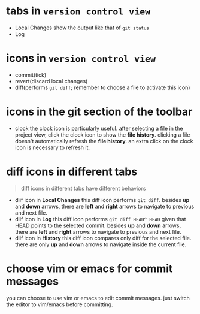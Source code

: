 # tabs in `version control view`
- Local Changes
  show the output like that of `git status`
- Log

# icons in `version control view`
- commit(tick)
- revert(discard local changes)
- diff(performs `git diff`; remember to choose a file to activate this icon)

# icons in the git section of the toolbar
- clock
the clock icon is particularly useful. after selecting a file in the project view, click the clock icon to 
show the **file history**. clicking a file doesn't automatically refresh the **file history**. an extra click
on the clock icon is necessary to refresh it.

# diff icons in different tabs
> diff icons in different tabs have different behaviors
- diif icon in **Local Changes**
this diff icon performs `git diff`.
besides **up** and **down** arrows, there are **left** and **right** arrows to navigate to previous and next file.
- diif icon in **Log**
this diff icon performs `git diff HEAD^ HEAD` given that HEAD points to the selected commit.
besides **up** and **down** arrows, there are **left** and **right** arrows to navigate to previous and next file.
- diif icon in **History**
this diff icon compares only diff for the selected file.
there are only **up** and **down** arrows to navigate inside the current file.

# choose vim or emacs for commit messages
you can choose to use vim or emacs to edit commit messages. just switch the editor to vim/emacs before committing.
